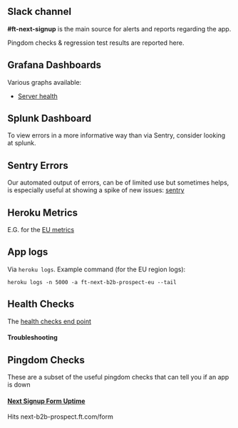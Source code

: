 ## Slack channel
**#ft-next-signup** is the main source for alerts and reports regarding the app.

Pingdom checks & regression test results are reported here.

## Grafana Dashboards

Various graphs available:
* [Server health](http://grafana.ft.com/dashboard/db/b2b-prospect?orgId=1)

## Splunk Dashboard

To view errors in a more informative way than via Sentry, consider looking at splunk.


## Sentry Errors
Our automated output of errors, can be of limited use but sometimes helps, is especially useful at showing a spike of new issues: [sentry](https://sentry.io/nextftcom/ft-next-b2b-prospect/)

## Heroku Metrics
E.G. for the [EU metrics](https://dashboard.heroku.com/apps/ft-next-b2b-prospect/metrics/web?starting=24-hours-ago)

## App logs
Via `heroku logs`. Example command (for the EU region logs):
```
heroku logs -n 5000 -a ft-next-b2b-prospect-eu --tail
```

## Health Checks
The [health checks end point](https://next-b2b-prospect.ft.com/__health)

#### Troubleshooting

## Pingdom Checks

These are a subset of the useful pingdom checks that can tell you if an app is down

#### [Next Signup Form Uptime](https://my.pingdom.com/reports/uptime#check=3318043&daterange=7days&tab=uptime_tab)
Hits next-b2b-prospect.ft.com/form